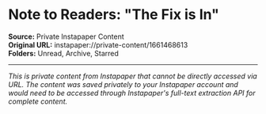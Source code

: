 # Note to Readers: "The Fix is In"

**Source:** Private Instapaper Content  
**Original URL:** instapaper://private-content/1661468613  
**Folders:** Unread, Archive, Starred  

---

*This is private content from Instapaper that cannot be directly accessed via URL. The content was saved privately to your Instapaper account and would need to be accessed through Instapaper's full-text extraction API for complete content.*